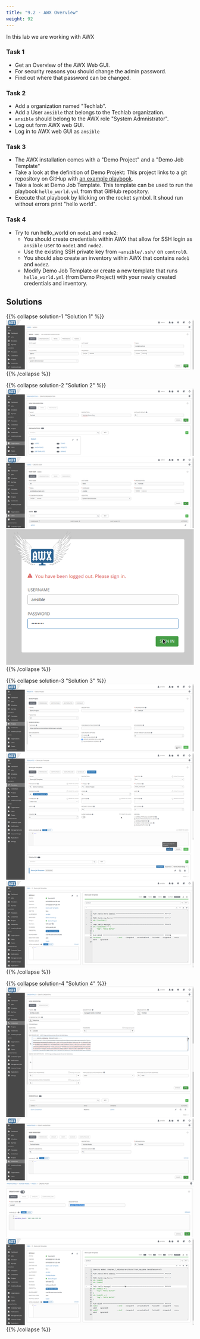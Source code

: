 ```yaml
---
title: "9.2 - AWX Overview"
weight: 92
---
```


In this lab we are working with AWX

### Task 1

- Get an Overview of the AWX Web GUI.
- For security reasons you should change the admin password.
- Find out where that password can be changed.

### Task 2

- Add a organization named "Techlab".
- Add a User `ansible` that belongs to the Techlab organization.
- `ansible` should belong to the AWX role "System Admnistrator".
- Log out form AWX web GUI.
- Log in to AWX web GUI as `ansible`

### Task 3

- The AWX installation comes with a "Demo Project" and a "Demo Job Template"
- Take a look at the definition of Demo Projekt: This project links to a git repository on GitHup with [an example playbook](https://github.com/ansible/ansible-tower-samples).
- Take a look at Demo Job Template. This template can be used to run the playbook `hello_world.yml` from that GitHub repository.
- Execute that playbook by klicking on the rocket symbol. It shoud run without errors print "hello world".

### Task 4

- Try to run hello_world on `node1` and `node2`:
  - You should create credentials within AWX that allow for SSH login as `ansible` user to `node1` and `node2`.
  - Use the existing SSH private key from `~ansible/.ssh/` on `control0`.
  - You should also create an inventory within AWX that contains `node1` and `node2`.
  - Modify Demo Job Template or create a new template that runs `hello_world.yml` (from Demo Project) with your newly created credentials and inventory.


## Solutions

{{% collapse solution-1 "Solution 1" %}}
![Change AWX admin password](awx002.png)
{{% /collapse %}}

{{% collapse solution-2 "Solution 2" %}}
![Add Techlab organization](awx003.png)
![Add `ansible` user](awx004.png)
![AWX login as `ansible`](awx005.png)
{{% /collapse %}}

{{% collapse solution-3 "Solution 3" %}}
![Demo Projekt](awx006.png)
![Demo Job Template](awx007.png)
![Demo job run](awx008.png)
{{% /collapse %}}

{{% collapse solution-4 "Solution 4" %}}
![New credentials](awx009.png)
![New inventory](awx010.png)
![Add a host](awx011.png)
![Demo job run on nodes](awx012.png)
{{% /collapse %}}


